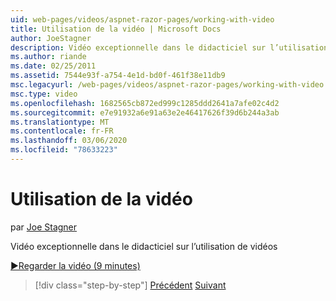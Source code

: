 ```yaml
---
uid: web-pages/videos/aspnet-razor-pages/working-with-video
title: Utilisation de la vidéo | Microsoft Docs
author: JoeStagner
description: Vidéo exceptionnelle dans le didacticiel sur l’utilisation de vidéos
ms.author: riande
ms.date: 02/25/2011
ms.assetid: 7544e93f-a754-4e1d-bd0f-461f38e11db9
msc.legacyurl: /web-pages/videos/aspnet-razor-pages/working-with-video
msc.type: video
ms.openlocfilehash: 1682565cb872ed999c1285ddd2641a7afe02c4d2
ms.sourcegitcommit: e7e91932a6e91a63e2e46417626f39d6b244a3ab
ms.translationtype: MT
ms.contentlocale: fr-FR
ms.lasthandoff: 03/06/2020
ms.locfileid: "78633223"
---
```

# <a name="working-with-video"></a>Utilisation de la vidéo

par [Joe Stagner](https://github.com/JoeStagner)

Vidéo exceptionnelle dans le didacticiel sur l’utilisation de vidéos

[&#9654;Regarder la vidéo (9 minutes)](https://channel9.msdn.com/Blogs/ASP-NET-Site-Videos/working-with-video)

> [!div class="step-by-step"]
> [Précédent](working-with-images.md)
> [Suivant](adding-email-to-your-web-site.md)
